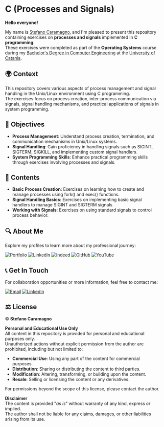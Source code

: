 # C (Processes and Signals)

**Hello everyone!**

My name is [Stefano Caramagno](https://www.linkedin.com/in/stefanocaramagno), and I'm pleased to present this repository containing exercises on **processes and signals** implemented in **C programming**. <br>
These exercises were completed as part of the **Operating Systems** course during my [Bachelor's Degree in Computer Engineering](https://www.dieei.unict.it/corsi/l-8-inf) at the [University of Catania](https://www.unict.it).

## 🌍 Context

This repository covers various aspects of process management and signal handling in the Unix/Linux environment using C programming. <br>
The exercises focus on process creation, inter-process communication via signals, signal handling mechanisms, and practical applications of signals in system programming.

## 🎯 Objectives

- **Process Management**: Understand process creation, termination, and communication mechanisms in Unix/Linux systems. 
- **Signal Handling**: Gain proficiency in handling signals such as SIGINT, SIGTERM, SIGKILL, and implementing custom signal handlers.
- **System Programming Skills**: Enhance practical programming skills through exercises involving processes and signals.

## 📂 Contents

- **Basic Process Creation**: Exercises on learning how to create and manage processes using fork() and exec() functions.
- **Signal Handling Basics**: Exercises on implementing basic signal handlers to manage SIGINT and SIGTERM signals.
- **Working with Signals**: Exercises on using standard signals to control process behavior.

## 🔍 About Me

Explore my profiles to learn more about my professional journey:

[![Portfolio](https://img.shields.io/badge/Portfolio-%2300A36C?style=for-the-badge&logo=buffer&logoColor=white)](https://stefanocaramagno.github.io)
[![LinkedIn](https://img.shields.io/badge/linkedin-%230077B5.svg?style=for-the-badge&logo=linkedin&logoColor=white)](https://www.linkedin.com/in/stefanocaramagno)
[![Indeed](https://img.shields.io/badge/Indeed-%2300A4CC?style=for-the-badge&logo=indeed&logoColor=white)](https://profile.indeed.com/p/stefanoc-4cl1mmq)
[![GitHub](https://img.shields.io/badge/GitHub-%232F2F2F?style=for-the-badge&logo=github&logoColor=white)](https://github.com/stefanocaramagno)
[![YouTube](https://img.shields.io/badge/YouTube-%23D2691E?style=for-the-badge&logo=youtube&logoColor=white)](https://www.youtube.com/@stefanocaramagno)

## 📞 Get In Touch

For collaboration opportunities or more information, feel free to contact me:

[![Email](https://img.shields.io/badge/Gmail-D14836?style=for-the-badge&logo=gmail&logoColor=white)](mailto:stefano.caramagno@gmail.com)
[![LinkedIn](https://img.shields.io/badge/linkedin-%230077B5.svg?style=for-the-badge&logo=linkedin&logoColor=white)](https://www.linkedin.com/in/stefanocaramagno)

## ⚖️ License

© **Stefano Caramagno**

**Personal and Educational Use Only**  
All content in this repository is provided for personal and educational purposes only. <br>
Unauthorized actions without explicit permission from the author are prohibited, including but not limited to:

- **Commercial Use**: Using any part of the content for commercial purposes.
- **Distribution**: Sharing or distributing the content to third parties.
- **Modification**: Altering, transforming, or building upon the content.
- **Resale**: Selling or licensing the content or any derivatives.

For permissions beyond the scope of this license, please contact the author.

**Disclaimer**  
The content is provided "*as is*" without warranty of any kind, express or implied. <br>
The author shall not be liable for any claims, damages, or other liabilities arising from its use.